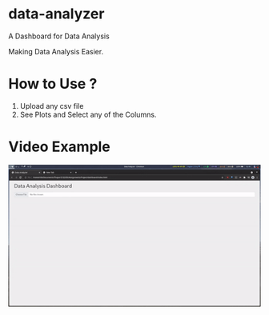 # data-analyzer
A Dashboard for Data Analysis

Making Data Analysis Easier.


# How to Use ?
1. Upload any csv file
2. See Plots and Select any of the Columns.


# Video Example
![Demo](./demo.gif)

